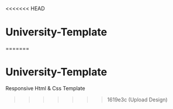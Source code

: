 <<<<<<< HEAD
# University-Template
=======
# University-Template
Responsive Html &amp; Css Template
>>>>>>> 1619e3c (Upload Design)
